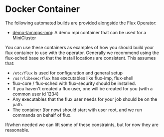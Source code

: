 # Docker Container

The following automated builds are provided alongside the Flux Operator:

 - [demo-lammps-mpi](demo-lammps-mpi): A demo mpi container that can be used for a MiniCluster
 
You can use these containers as examples of how you should build your flux container
to use with the operator. Generally we recommend using the flux-sched base
so that the install locations are consistent. This assumes that:

 - `/etc/flux` is used for configuration and general setup
 - `/usr/libexec/flux` has executables like flux-imp, flux-shell
 - flux-core / flux-sched with flux-security should be installed.
 - If you haven't created a flux user, one will be created for you (with a common user id 1234)
 - Any executables that the flux user needs for your job should be on the path.
 - The container (for now) should start with user root, and we run commands on behalf of flux.
  
If/when needed we can lift some of these constraints, but for now they are 
reasonable.
